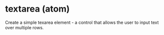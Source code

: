# textarea (atom)

Create a simple texarea element - a control that allows the user to input text over multiple rows.
